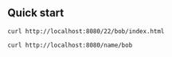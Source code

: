 Quick start
------------------------------------------------------------------------------

`curl http://localhost:8080/22/bob/index.html`

`curl http://localhost:8080/name/bob`
